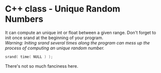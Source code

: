 # C++ class - Unique Random Numbers
It can compute an unique int or float between a given range. Don't forget to init once srand at the beginning of your program.<br>
*Warning: Initing srand several times along the program can mess up the process of computing an unique random number.*

```c++
srand( time( NULL ) );
```

There's not so much fanciness here.
